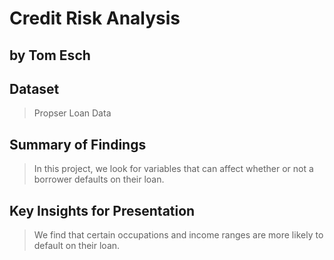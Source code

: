 # Credit Risk Analysis
## by Tom Esch


## Dataset

> Propser Loan Data


## Summary of Findings

> In this project, we look for variables that can affect whether or not a borrower defaults on their loan. 


## Key Insights for Presentation

> We find that certain occupations and income ranges are more likely to default on their loan. 
